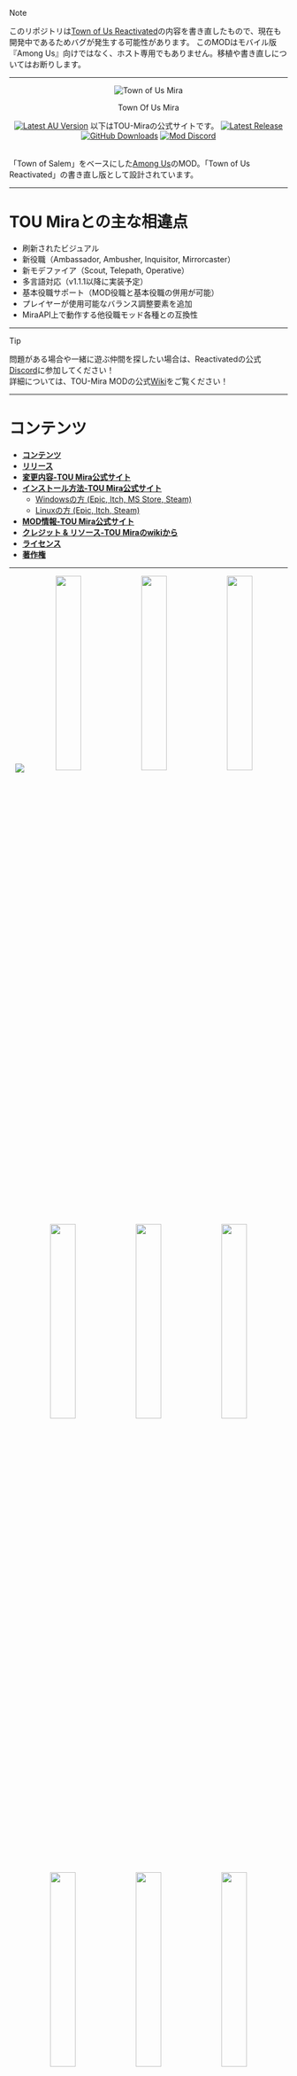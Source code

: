 > [!NOTE]
> このリポジトリは[Town of Us Reactivated](https://github.com/eDonnes124/Town-Of-Us-R)の内容を書き直したもので、現在も開発中であるためバグが発生する可能性があります。
> このMODはモバイル版『Among Us』向けではなく、ホスト専用でもありません。移植や書き直しについてはお断りします。

-----------------------

<div align="center">
  <img src="./Images/Logo.png" alt="Town of Us Mira"/>
  <p>Town Of Us Mira</p>
  <a href="https://store.steampowered.com/app/945360/Among_Us"> <img alt="Latest AU Version" src="https://badgen.net/static/AmongUs/2025.5.20/yellow"></a>
    以下はTOU-Miraの公式サイトです。
  <a href="https://github.com/AU-Avengers/TOU-Mira/releases/"> <img alt="Latest Release" src="https://badgen.net/github/release/AU-Avengers/TOU-Mira?icon=github"></a>
  <a href="https://github.com/AU-Avengers/TOU-Mira/releases"> <img alt="GitHub Downloads" src="https://img.shields.io/github/downloads/AU-Avengers/TOU-Mira/total"></a>
  <a href="https://discord.gg/ugyc4EVUYZ"> <img alt="Mod Discord" src="https://img.shields.io/discord/1039196456667582555.svg?label=&logo=discord&logoColor=ffffff&color=7389D8&labelColor=6A7EC2"></a>
</div>
<br/>

「Town of Salem」をベースにした[Among Us](https://store.steampowered.com/app/945360/Among_Us)のMOD。「Town of Us Reactivated」の書き直し版として設計されています。

-----------------------

# TOU Miraとの主な相違点

- 刷新されたビジュアル
- 新役職（Ambassador, Ambusher, Inquisitor, Mirrorcaster）
- 新モデファイア（Scout, Telepath, Operative）
- 多言語対応（v1.1.1以降に実装予定）
- 基本役職サポート（MOD役職と基本役職の併用が可能）
- プレイヤーが使用可能なバランス調整要素を追加
- MiraAPI上で動作する他役職モッド各種との互換性

-----------------------

> [!TIP]
> 問題がある場合や一緒に遊ぶ仲間を探したい場合は、Reactivatedの公式[Discord](https://discord.gg/ugyc4EVUYZ)に参加してください！\
> 詳細については、TOU-Mira MODの公式[Wiki](https://au-avengers.github.io/docs.toum.gg)をご覧ください！

-----------------------

# コンテンツ

- [**コンテンツ**](#コンテンツ)
- [**リリース**](#リリース)
- [**変更内容-TOU Mira公式サイト**](https://au-avengers.github.io/docs.toum.gg/blog)
- [**インストール方法-TOU Mira公式サイト**](https://au-avengers.github.io/docs.toum.gg/docs/install/intro)
  - [Windowsの方 (Epic, Itch, MS Store, Steam)](https://au-avengers.github.io/docs.toum.gg/docs/category/windows-install)
  - [Linuxの方 (Epic, Itch, Steam)](https://au-avengers.github.io/docs.toum.gg/docs/category/linux--steam-deck-install)
- [**MOD情報-TOU Mira公式サイト**](https://au-avengers.github.io/docs.toum.gg/)
- [**クレジット & リソース-TOU Miraのwikiから**](https://github.com/AU-Avengers/TOU-Mira/wiki/Credits)
- [**ライセンス**](#ライセンス)
- [**著作権**](#著作権)

-----------------------

<p align="center">
  <img src="./Images/Groups/CrewInvest.png" align="center" />
  <a href="https://au-avengers.github.io/docs.toum.gg/docs/roles/crewmate/investigative/Aurial"><img width="30%" src="./Images/RoleHeaders/Aurial.png" /></a>
  <a href="https://au-avengers.github.io/docs.toum.gg/docs/roles/crewmate/investigative/Detective"><img width="30%" src="./Images/RoleHeaders/Detective.png" /></a> 
  <a href="https://au-avengers.github.io/docs.toum.gg/docs/roles/crewmate/investigative/Haunter"><img width="30%" src="./Images/RoleHeaders/Haunter.png" /></a>
  <a href="https://au-avengers.github.io/docs.toum.gg/docs/roles/crewmate/investigative/Investigator"><img width="30%" src="./Images/RoleHeaders/Investigator.png" /></a> 
  <a href="https://au-avengers.github.io/docs.toum.gg/docs/roles/crewmate/investigative/Lookout"><img width="30%" src="./Images/RoleHeaders/Lookout.png" /></a> 
  <a href="https://au-avengers.github.io/docs.toum.gg/docs/roles/crewmate/investigative/Mystic"><img width="30%" src="./Images/RoleHeaders/Mystic.png" /></a> 
  <a href="https://au-avengers.github.io/docs.toum.gg/docs/roles/crewmate/investigative/Seer"><img width="30%" src="./Images/RoleHeaders/Seer.png" /></a> 
  <a href="https://au-avengers.github.io/docs.toum.gg/docs/roles/crewmate/investigative/Snitch"><img width="30%" src="./Images/RoleHeaders/Snitch.png" /></a>
  <a href="https://au-avengers.github.io/docs.toum.gg/docs/roles/crewmate/investigative/Spy"><img width="30%" src="./Images/RoleHeaders/Spy.png" /></a>
  <a href="https://au-avengers.github.io/docs.toum.gg/docs/roles/crewmate/investigative/Tracker"><img width="30%" src="./Images/RoleHeaders/Tracker.png" /></a>
  <a href="https://au-avengers.github.io/docs.toum.gg/docs/roles/crewmate/investigative/Trapper"><img width="30%" src="./Images/RoleHeaders/Trapper.png" /></a>
  <img src="./Images/Groups/CrewKilling.png" />
  <a href="https://au-avengers.github.io/docs.toum.gg/docs/roles/crewmate/killing/Deputy"><img width="30%" src="./Images/RoleHeaders/Deputy.png" /></a>
  <a href="https://au-avengers.github.io/docs.toum.gg/docs/roles/crewmate/killing/Hunter"><img width="30%" src="./Images/RoleHeaders/Hunter.png" /></a>
  <a href="https://au-avengers.github.io/docs.toum.gg/docs/roles/crewmate/killing/Sheriff"><img width="30%" src="./Images/RoleHeaders/Sheriff.png" /></a>
  <a href="https://au-avengers.github.io/docs.toum.gg/docs/roles/crewmate/killing/Veteran"><img width="30%" src="./Images/RoleHeaders/Veteran.png" /></a>
  <a href="https://au-avengers.github.io/docs.toum.gg/docs/roles/crewmate/killing/Vigilante"><img width="30%" src="./Images/RoleHeaders/Vigilante.png" /></a>
  <img src="./Images/Groups/CrewPower.png" />
  <a href="https://au-avengers.github.io/docs.toum.gg/docs/roles/crewmate/power/Jailor"><img width="30%" src="./Images/RoleHeaders/Jailor.png" /></a>
  <a href="https://au-avengers.github.io/docs.toum.gg/docs/roles/crewmate/power/Mayor"><img width="30%" src="./Images/RoleHeaders/Mayor.png" /></a>
  <a href="https://au-avengers.github.io/docs.toum.gg/docs/roles/crewmate/power/Politician"><img width="30%" src="./Images/RoleHeaders/Politician.png" /></a>
  <a href="https://au-avengers.github.io/docs.toum.gg/docs/roles/crewmate/power/Prosecutor"><img width="30%" src="./Images/RoleHeaders/Prosecutor.png" /></a>
  <a href="https://au-avengers.github.io/docs.toum.gg/docs/roles/crewmate/power/Swapper"><img width="30%" src="./Images/RoleHeaders/Swapper.png" /></a>
  <img src="./Images/Groups/CrewProtect.png" />
  <a href="https://au-avengers.github.io/docs.toum.gg/docs/roles/crewmate/protective/Altruist"><img width="30%" src="./Images/RoleHeaders/Altruist.png" /></a>
  <a href="https://au-avengers.github.io/docs.toum.gg/docs/roles/crewmate/protective/Cleric"><img width="30%" src="./Images/RoleHeaders/Cleric.png" /></a>
  <a href="https://au-avengers.github.io/docs.toum.gg/docs/roles/crewmate/protective/Medic"><img width="30%" src="./Images/RoleHeaders/Medic.png" /></a>
  <a href="https://au-avengers.github.io/docs.toum.gg/docs/roles/crewmate/protective/Oracle"><img width="30%" src="./Images/RoleHeaders/Oracle.png" /></a>
  <a href="https://au-avengers.github.io/docs.toum.gg/docs/roles/crewmate/protective/Warden"><img width="30%" src="./Images/RoleHeaders/Warden.png" /></a>
  <img src="./Images/Groups/CrewSupport.png" />
  <a href="https://au-avengers.github.io/docs.toum.gg/docs/roles/crewmate/support/Engineer"><img width="30%" src="./Images/RoleHeaders/Engineer.png" /></a>
  <a href="https://au-avengers.github.io/docs.toum.gg/docs/roles/crewmate/support/Imitator"><img width="30%" src="./Images/RoleHeaders/Imitator.png" /></a>
  <a href="https://au-avengers.github.io/docs.toum.gg/docs/roles/crewmate/support/Medium"><img width="30%" src="./Images/RoleHeaders/Medium.png" /></a>
  <a href="https://au-avengers.github.io/docs.toum.gg/docs/roles/crewmate/support/Plumber"><img width="30%" src="./Images/RoleHeaders/Plumber.png" /></a>
  <a href="https://au-avengers.github.io/docs.toum.gg/docs/roles/crewmate/support/Transporter"><img width="30%" src="./Images/RoleHeaders/Transporter.png" /></a>
  <img src="./Images/Groups/ImpConcealing.png" />
  <a href="https://au-avengers.github.io/docs.toum.gg/docs/roles/impostor/concealing/Eclipsal"><img width="30%" src="./Images/RoleHeaders/Eclipsal.png" /></a>
  <a href="https://au-avengers.github.io/docs.toum.gg/docs/roles/impostor/concealing/Escapist"><img width="30%" src="./Images/RoleHeaders/Escapist.png" /></a>
  <a href="https://au-avengers.github.io/docs.toum.gg/docs/roles/impostor/concealing/Grenadier"><img width="30%" src="./Images/RoleHeaders/Grenadier.png" /></a>
  <a href="https://au-avengers.github.io/docs.toum.gg/docs/roles/impostor/concealing/Morphling"><img width="30%" src="./Images/RoleHeaders/Morphling.png" /></a>
  <a href="https://au-avengers.github.io/docs.toum.gg/docs/roles/impostor/concealing/Swooper"><img width="30%" src="./Images/RoleHeaders/Swooper.png" /></a>
  <a href="https://au-avengers.github.io/docs.toum.gg/docs/roles/impostor/concealing/Venerer"><img width="30%" src="./Images/RoleHeaders/Venerer.png" /></a>
  <img src="./Images/Groups/ImpKilling.png" />
  <a href="https://au-avengers.github.io/docs.toum.gg/docs/roles/impostor/killing/Bomber"><img width="30%" src="./Images/RoleHeaders/Bomber.png" /></a>
  <a href="https://au-avengers.github.io/docs.toum.gg/docs/roles/impostor/killing/Scavenger"><img width="30%" src="./Images/RoleHeaders/Scavenger.png" /></a>
  <a href="https://au-avengers.github.io/docs.toum.gg/docs/roles/impostor/killing/Traitor"><img width="30%" src="./Images/RoleHeaders/Traitor.png" /></a>
  <a href="https://au-avengers.github.io/docs.toum.gg/docs/roles/impostor/killing/Warlock"><img width="30%" src="./Images/RoleHeaders/Warlock.png" /></a>
  <img src="./Images/Groups/ImpSupport.png" />
  <a href="https://au-avengers.github.io/docs.toum.gg/docs/roles/impostor/support/Blackmailer"><img width="30%" src="./Images/RoleHeaders/Blackmailer.png" /></a>
  <a href="https://au-avengers.github.io/docs.toum.gg/docs/roles/impostor/support/Hypnotist"><img width="30%" src="./Images/RoleHeaders/Hypnotist.png" /></a>
  <a href="https://au-avengers.github.io/docs.toum.gg/docs/roles/impostor/support/Janitor"><img width="30%" src="./Images/RoleHeaders/Janitor.png" /></a>
  <a href="https://au-avengers.github.io/docs.toum.gg/docs/roles/impostor/support/Miner"><img width="30%" src="./Images/RoleHeaders/Miner.png" /></a>
  <a href="https://au-avengers.github.io/docs.toum.gg/docs/roles/impostor/support/Undertaker"><img width="30%" src="./Images/RoleHeaders/Undertaker.png" /></a>
  <img src="./Images/Groups/NeutBenign.png" />
  <a href="https://au-avengers.github.io/docs.toum.gg/docs/roles/neutral/benign/Amnesiac"><img width="30%" src="./Images/RoleHeaders/Amnesiac.png" /></a>
  <a href="https://au-avengers.github.io/docs.toum.gg/docs/roles/neutral/benign/Guardian%20Angel"><img width="30%" src="./Images/RoleHeaders/GuardianAngel.png" /></a>
  <a href="https://au-avengers.github.io/docs.toum.gg/docs/roles/neutral/benign/Mercenary"><img width="30%" src="./Images/RoleHeaders/Mercenary.png" /></a>
  <a href="https://au-avengers.github.io/docs.toum.gg/docs/roles/neutral/benign/Survivor"><img width="30%" src="./Images/RoleHeaders/Survivor.png" /></a>
  <img src="./Images/Groups/NeutEvil.png" />
  <a href="https://au-avengers.github.io/docs.toum.gg/docs/roles/neutral/evil/Doomsayer"><img width="30%" src="./Images/RoleHeaders/Doomsayer.png" /></a>
  <a href="https://au-avengers.github.io/docs.toum.gg/docs/roles/neutral/evil/Executioner"><img width="30%" src="./Images/RoleHeaders/Executioner.png" /></a>
  
  <a href="https://au-avengers.github.io/docs.toum.gg/docs/roles/neutral/evil/Jester"><img width="30%" src="./Images/RoleHeaders/Jester.png" /></a>
  <a href="https://au-avengers.github.io/docs.toum.gg/docs/roles/neutral/evil/Phantom"><img width="30%" src="./Images/RoleHeaders/Phantom.png" /></a>
  <img src="./Images/Groups/NeutKilling.png" />
  <a href="https://au-avengers.github.io/docs.toum.gg/docs/roles/neutral/killing/Arsonist"><img width="30%" src="./Images/RoleHeaders/Arsonist.png" /></a>
  <a href="https://au-avengers.github.io/docs.toum.gg/docs/roles/neutral/killing/Glitch"><img width="30%" src="./Images/RoleHeaders/Glitch.png" /></a>
  <a href="https://au-avengers.github.io/docs.toum.gg/docs/roles/neutral/killing/Juggernaut"><img width="30%" src="./Images/RoleHeaders/Juggernaut.png" /></a>
  <a href="https://au-avengers.github.io/docs.toum.gg/docs/roles/neutral/killing/Plaguebearer"><img width="30%" src="./Images/RoleHeaders/Plaguebearer.png" /></a>
  <a href="https://au-avengers.github.io/docs.toum.gg/docs/roles/neutral/killing/Pestilence"><img width="30%" src="./Images/RoleHeaders/Pestilence.png" /></a>
  <a href="https://au-avengers.github.io/docs.toum.gg/docs/roles/neutral/killing/Soul%20Collector"><img width="30%" src="./Images/RoleHeaders/SoulCollector.png" /></a>
  <a href="https://au-avengers.github.io/docs.toum.gg/docs/roles/neutral/killing/Vampire"><img width="30%" src="./Images/RoleHeaders/Vampire.png" /></a>
  <a href="https://au-avengers.github.io/docs.toum.gg/docs/roles/neutral/killing/Werewolf"><img width="30%" src="./Images/RoleHeaders/Werewolf.png" /></a>
  <img src="./Images/Groups/AllianceMods.png" />
  <a href="https://github.com/AU-Avengers/TOU-Mira/wiki/Modifiers#lovers"><img width="30%" src="./Images/ModifierHeaders/Lovers.png" /></a>
  <img src="./Images/Groups/CrewMods.png" />
  <a href="https://github.com/AU-Avengers/TOU-Mira/wiki/Modifiers#aftermath"><img width="30%" src="./Images/ModifierHeaders/Aftermath.png" /></a> <a href="https://github.com/AU-Avengers/TOU-Mira/wiki/Modifiers#bait"><img width="30%" src="./Images/ModifierHeaders/Bait.png" /></a> <a href="https://github.com/AU-Avengers/TOU-Mira/wiki/Modifiers#celebrity"><img width="30%" src="./Images/ModifierHeaders/Celebrity.png" /></a>
  <a href="https://github.com/AU-Avengers/TOU-Mira/wiki/Modifiers#diseased"><img width="30%" src="./Images/ModifierHeaders/Diseased.png" /></a> <a href="https://github.com/AU-Avengers/TOU-Mira/wiki/Modifiers#frosty"><img width="30%" src="./Images/ModifierHeaders/Frosty.png" /></a> <a href="https://github.com/AU-Avengers/TOU-Mira/wiki/Modifiers#multitasker"><img width="30%" src="./Images/ModifierHeaders/Multitasker.png" /></a>
  <a href="https://github.com/AU-Avengers/TOU-Mira/wiki/Modifiers#taskmaster"><img width="30%" src="./Images/ModifierHeaders/Taskmaster.png" /></a> <a href="https://github.com/AU-Avengers/TOU-Mira/wiki/Modifiers#torch"><img width="30%" src="./Images/ModifierHeaders/Torch.png" /></a>
  <img src="./Images/Groups/ImpMods.png" />
  <a href="https://github.com/AU-Avengers/TOU-Mira/wiki/Modifiers#disperser"><img width="30%" src="./Images/ModifierHeaders/Disperser.png" /></a> <a href="https://github.com/AU-Avengers/TOU-Mira/wiki/Modifiers#doubleshot"><img width="30%" src="./Images/ModifierHeaders/DoubleShot.png" /></a> <a href="https://github.com/AU-Avengers/TOU-Mira/wiki/Modifiers#saboteur"><img width="30%" src="./Images/ModifierHeaders/Saboteur.png" /></a>
  <a href="https://github.com/AU-Avengers/TOU-Mira/wiki/Modifiers#underdog"><img width="30%" src="./Images/ModifierHeaders/Underdog.png" /></a>
  <img src="./Images/Groups/UniMods.png" />
  <a href="https://github.com/AU-Avengers/TOU-Mira/wiki/Modifiers#buttonbarry"><img width="30%" src="./Images/ModifierHeaders/ButtonBarry.png" /></a> <a href="https://github.com/AU-Avengers/TOU-Mira/wiki/Modifiers#flash"><img width="30%" src="./Images/ModifierHeaders/Flash.png" /></a> <a href="https://github.com/AU-Avengers/TOU-Mira/wiki/Modifiers#giant"><img width="30%" src="./Images/ModifierHeaders/Giant.png" /></a>
  <a href="https://github.com/AU-Avengers/TOU-Mira/wiki/Modifiers#immovable"><img width="30%" src="./Images/ModifierHeaders/Immovable.png" /></a> <a href="https://github.com/AU-Avengers/TOU-Mira/wiki/Modifiers#mini"><img width="30%" src="./Images/ModifierHeaders/Mini.png" /></a> <a href="https://github.com/AU-Avengers/TOU-Mira/wiki/Modifiers#radar"><img width="30%" src="./Images/ModifierHeaders/Radar.png" /></a>
  <a href="https://github.com/AU-Avengers/TOU-Mira/wiki/Modifiers#satellite"><img width="30%" src="./Images/ModifierHeaders/Satellite.png" /></a> <a href="https://github.com/AU-Avengers/TOU-Mira/wiki/Modifiers#shy"><img width="30%" src="./Images/ModifierHeaders/Shy.png" /></a> <a href="https://github.com/AU-Avengers/TOU-Mira/wiki/Modifiers#sixthsense"><img width="30%" src="./Images/ModifierHeaders/SixthSense.png" /></a>
  <a href="https://github.com/AU-Avengers/TOU-Mira/wiki/Modifiers#sleuth"><img width="30%" src="./Images/ModifierHeaders/Sleuth.png" /></a> <a href="https://github.com/AU-Avengers/TOU-Mira/wiki/Modifiers#tiebreaker"><img width="30%" src="./Images/ModifierHeaders/Tiebreaker.png" /></a>
</p>

-----------------------

# リリース

**免責事項：このMODは、ゲームが更新された際に最新版のAmong Usで動作することを保証するものではありません。**

| Among Us   | MODリンク | ダウンロードリンク(TOU-Mira公式)                                             |
|------------|-------------|-------------------------------------------------------------------------|
| 2025.10.14 | 1.3.1       | [Download](https://github.com/AU-Avengers/TOU-Mira/releases/tag/v1.3.1) |
| 2025.9.9   | 1.3.0       | [Download](https://github.com/AU-Avengers/TOU-Mira/releases/tag/v1.3.0) |
| 2025.9.9   | 1.2.1       | [Download](https://github.com/AU-Avengers/TOU-Mira/releases/tag/v1.2.1) |
| 2025.9.9   | 1.2.0       | [Download](https://github.com/AU-Avengers/TOU-Mira/releases/tag/v1.2.0) |
| 2025.5.20  | 1.1.1       | [Download](https://github.com/AU-Avengers/TOU-Mira/releases/tag/v1.1.1) |
| 2025.5.20  | 1.1.0       | [Download](https://github.com/AU-Avengers/TOU-Mira/releases/tag/v1.1.0) |
| 2025.5.20  | 1.0.5       | [Download](https://github.com/AU-Avengers/TOU-Mira/releases/tag/v1.0.5) |
| 2025.5.20  | 1.0.2       | [Download](https://github.com/AU-Avengers/TOU-Mira/releases/tag/v1.0.2) |
| 2025.5.20  | 1.0.1       | [Download](https://github.com/AU-Avengers/TOU-Mira/releases/tag/v1.0.1) |
| 2025.5.20  | 1.0.0       | [Download](https://github.com/AU-Avengers/TOU-Mira/releases/tag/v1.0.0) |

<details>
<summary>旧バージョン</summary>

| Among Us   | Mod Version  | Download Link                                                                                                         |
|------------|--------------|-----------------------------------------------------------------------------------------------------------------------|

</details>

-----------------------

# ライセンス
このソフトウェアはGNU GPLv3ライセンスの下で配布されます。BepInExはLGPL-2.1ライセンスの下で配布されます。

# 著作権
<p align="center">このMODは『Among Us』またはInnersloth LLCとは一切関係がなく、本MODに含まれるコンテンツはInnersloth LLCによって承認または後援されていません。本MODに含まれる素材の一部はInnersloth LLCの所有されています。</p>
<p align="center">© Innersloth LLC.</p>
